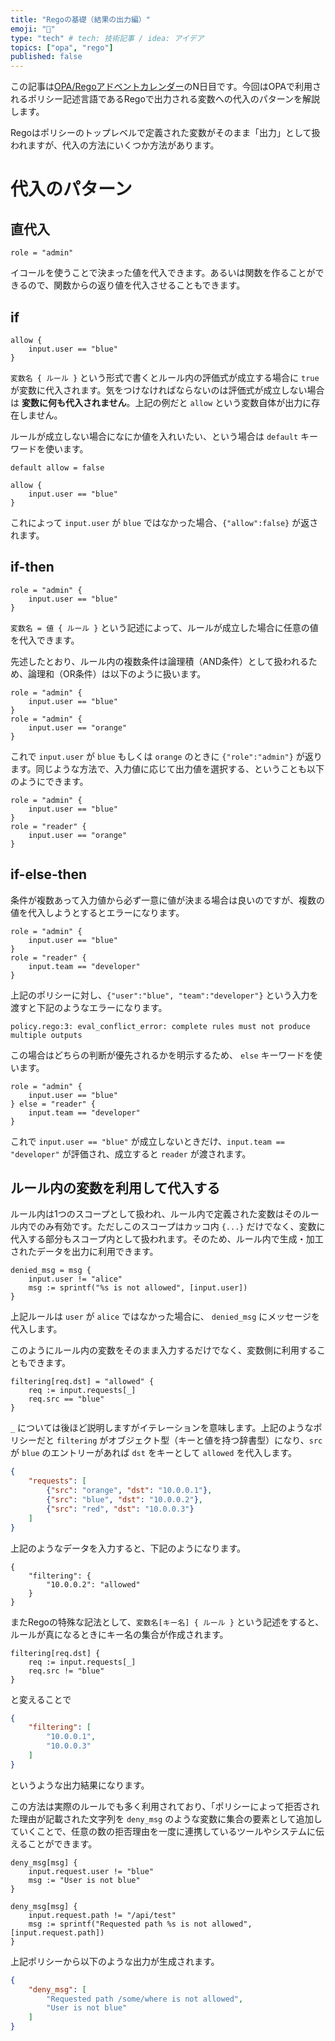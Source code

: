 ```yaml
---
title: "Regoの基礎（結果の出力編）"
emoji: "💭"
type: "tech" # tech: 技術記事 / idea: アイデア
topics: ["opa", "rego"]
published: false
---
```


この記事は[OPA/Regoアドベントカレンダー](https://adventar.org/calendars/6601)のN日目です。今回はOPAで利用されるポリシー記述言語であるRegoで出力される変数への代入のパターンを解説します。

Regoはポリシーのトップレベルで定義された変数がそのまま「出力」として扱われますが、代入の方法にいくつか方法があります。

# 代入のパターン

## 直代入

```rego
role = "admin"
```

イコールを使うことで決まった値を代入できます。あるいは関数を作ることができるので、関数からの返り値を代入させることもできます。

## if

```rego
allow {
	input.user == "blue"
}
```

`変数名 { ルール }` という形式で書くとルール内の評価式が成立する場合に `true` が変数に代入されます。気をつけなければならないのは評価式が成立しない場合は **変数に何も代入されません**。上記の例だと `allow` という変数自体が出力に存在しません。

ルールが成立しない場合になにか値を入れいたい、という場合は `default` キーワードを使います。

```rego
default allow = false

allow {
	input.user == "blue"
}
```

これによって `input.user` が `blue` ではなかった場合、`{"allow":false}` が返されます。

## if-then

```rego
role = "admin" {
	input.user == "blue"
}
```

`変数名 = 値 { ルール }` という記述によって、ルールが成立した場合に任意の値を代入できます。

先述したとおり、ルール内の複数条件は論理積（AND条件）として扱われるため、論理和（OR条件）は以下のように扱います。

```rego
role = "admin" {
	input.user == "blue"
}
role = "admin" {
	input.user == "orange"
}
```

これで `input.user` が `blue` もしくは `orange` のときに `{"role":"admin"}` が返ります。同じような方法で、入力値に応じて出力値を選択する、ということも以下のようにできます。

```rego
role = "admin" {
	input.user == "blue"
}
role = "reader" {
	input.user == "orange"
}
```

## if-else-then

条件が複数あって入力値から必ず一意に値が決まる場合は良いのですが、複数の値を代入しようとするとエラーになります。

```rego
role = "admin" {
	input.user == "blue"
}
role = "reader" {
	input.team == "developer"
}
```

上記のポリシーに対し、`{"user":"blue", "team":"developer"}` という入力を渡すと下記のようなエラーになります。

```
policy.rego:3: eval_conflict_error: complete rules must not produce multiple outputs
```

この場合はどちらの判断が優先されるかを明示するため、 `else` キーワードを使います。

```rego
role = "admin" {
	input.user == "blue"
} else = "reader" {
	input.team == "developer"
}
```

これで `input.user == "blue"` が成立しないときだけ、`input.team == "developer"` が評価され、成立すると `reader` が渡されます。

## ルール内の変数を利用して代入する

ルール内は1つのスコープとして扱われ、ルール内で定義された変数はそのルール内でのみ有効です。ただしこのスコープはカッコ内 `{...}` だけでなく、変数に代入する部分もスコープ内として扱われます。そのため、ルール内で生成・加工されたデータを出力に利用できます。

```rego
denied_msg = msg {
    input.user != "alice"
    msg := sprintf("%s is not allowed", [input.user])
}
```

上記ルールは `user` が `alice` ではなかった場合に、 `denied_msg` にメッセージを代入します。

このようにルール内の変数をそのまま入力するだけでなく、変数側に利用することもできます。

```rego
filtering[req.dst] = "allowed" {
    req := input.requests[_]
    req.src == "blue"
}
```

`_` については後ほど説明しますがイテレーションを意味します。上記のようなポリシーだと `filtering` がオブジェクト型（キーと値を持つ辞書型）になり、`src` が `blue` のエントリーがあれば `dst` をキーとして `allowed` を代入します。

```json
{
	"requests": [
        {"src": "orange", "dst": "10.0.0.1"},
        {"src": "blue", "dst": "10.0.0.2"},
        {"src": "red", "dst": "10.0.0.3"}
    ]
}
```

上記のようなデータを入力すると、下記のようになります。

```
{
    "filtering": {
        "10.0.0.2": "allowed"
    }
}
```

またRegoの特殊な記法として、`変数名[キー名] { ルール }` という記述をすると、ルールが真になるときにキー名の集合が作成されます。

```rego
filtering[req.dst] {
    req := input.requests[_]
    req.src != "blue"
}
```

と変えることで

```json
{
    "filtering": [
        "10.0.0.1",
        "10.0.0.3"
    ]
}
```

というような出力結果になります。

この方法は実際のルールでも多く利用されており、「ポリシーによって拒否された理由が記載された文字列を `deny_msg` のような変数に集合の要素として追加していくことで、任意の数の拒否理由を一度に連携しているツールやシステムに伝えることができます。

```rego
deny_msg[msg] {
    input.request.user != "blue"
    msg := "User is not blue"
}

deny_msg[msg] {
    input.request.path != "/api/test"
    msg := sprintf("Requested path %s is not allowed", [input.request.path])
}
```

上記ポリシーから以下のような出力が生成されます。

```json
{
    "deny_msg": [
        "Requested path /some/where is not allowed",
        "User is not blue"
    ]
}
```
